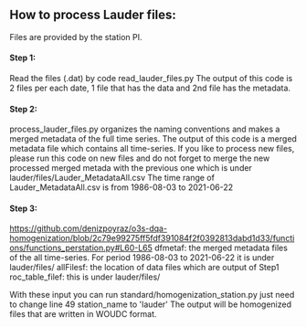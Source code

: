 ## How to process Lauder files:
Files are provided by the station PI. 
#### Step 1:
Read the files (.dat) by code read_lauder_files.py
The output of this code is 2 files per each date, 1 file that has the data and 2nd file has the metadata.
#### Step 2:
process_lauder_files.py organizes the naming conventions and makes a merged metadata of the full time series.
The output of this code is a merged metadata file which contains all time-series.
If you like to process new files, please run this code on new files and do not forget to merge the new processed merged
metada with the previous one which is under lauder/files/Lauder_MetadataAll.csv
The time range of Lauder_MetadataAll.csv is from 1986-08-03 to 2021-06-22 	

#### Step 3:
https://github.com/denizpoyraz/o3s-dqa-homogenization/blob/2c79e99275ff5fdf391084f2f0392813dabd1d33/functions/functions_perstation.py#L60-L65
dfmetaf: the merged metadata files of the all time-series. For period 1986-08-03 to 2021-06-22 it is under lauder/files/
allFilesf: the location of data files which are output of Step1
roc_table_filef: this is under lauder/files/

With these input you can run standard/homogenization_station.py just need to change line 49 station_name to 'lauder'
The output will be homogenized files that are written in WOUDC format.
